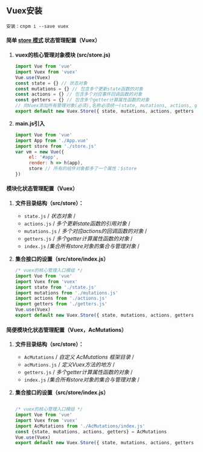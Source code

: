 ## Vuex安装

~~~
安装：cnpm i --save vuex
~~~

#### 简单 [store 模式](https://cn.vuejs.org/v2/guide/state-management.html#简单状态管理起步使用) 状态管理配置（Vuex）

1. **vuex的核心管理对象模块 (src/store.js)**

   ~~~javascript
   import Vue from 'vue'
   import Vuex from 'vuex'
   Vue.use(Vuex)
   const state = {} // 状态对象
   const mutations = {} // 包含多个更新state函数的对象
   const actions = {} // 包含多个对应事件回调函数的对象
   const getters = {} // 包含多个getter计算属性函数的对象
   // 向Vuex添加所有管理对象(必须),名称必须统一(state, mutations, actions, getters)
   export default new Vuex.Store({ state, mutations, actions, getters })
   ~~~

2. **main.js引入**

   ~~~javascript
   import Vue from 'vue'
   import App from './App.vue'
   import store from './store.js'
   var vm = new Vue({
     	el: '#app',
     	render: h => h(app),
     	store // 所有的组件对象都多了一个属性：$store
   })
   ~~~

<div STYLE="page-break-after: always;">

#### 模块化状态管理配置（Vuex）

1. **文件目录结构（src/store）：**
   - `state.js` 	 	    / *状态对象* /
   - `actions.js`          /  *多个更新state函数的引用对象* /
   - `mutations.js`       / *多个对应actions的回调函数的对象* /
   - `getters.js`          / *多个getter计算属性函数的对象* /
   - `index.js`             /*集合所有store对象的集合与管理对象* /

2. **集合接口的设置（src/store/index.js）**

   ~~~javascript
   /* vuex的核心管理入口模组 */
   import Vue from 'vue'
   import Vuex from 'vuex'
   import state from './state.js'
   import mutations from './mutations.js'
   import actions from './actions.js'
   import getters from './getters.js'
   Vue.use(Vuex)
   export default new Vuex.Store({ state, mutations, actions, getters })
   ~~~

#### 简便模块化状态管理配置（Vuex，AcMutations）

1. **文件目录结构（src/store）：**
   - `AcMutations` 	 	  / *自定义 AcMutations 框架目录* /
   - `acMutions.js`          /  *定义Vuex方法的地方* /
   - `getters.js`             / *多个getter计算属性函数的对象* /
   - `index.js`                /*集合所有store对象的集合与管理对象* /

2. **集合接口的设置（src/store/index.js）**

   ```javascript
   
   /* vuex的核心管理入口模组 */
   import Vue from 'vue'
   import Vuex from 'vuex'
   import AcMutations from './AcMutations/index.js'
   const {state, mutations, actions, getters} = AcMutations
   Vue.use(Vuex)
   export default new Vuex.Store({ state, mutations, actions, getters })
   ```